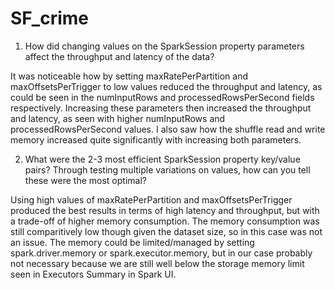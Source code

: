 # SF_crime

1. How did changing values on the SparkSession property parameters affect the throughput and latency of the data?

It was noticeable how by setting maxRatePerPartition and maxOffsetsPerTrigger to low values reduced the throughput and latency, as could be seen in the numInputRows and processedRowsPerSecond fields respectively. Increasing these parameters then increased the throughput and latency, as seen with higher numInputRows and processedRowsPerSecond values. I also saw how the shuffle read and write memory increased quite significantly with increasing both parameters.


2. What were the 2-3 most efficient SparkSession property key/value pairs? Through testing multiple variations on values, how can you tell these were the most optimal?

Using high values of maxRatePerPartition and maxOffsetsPerTrigger produced the best results in terms of high latency and throughput, but with a trade-off of higher memory consumption. The memory consumption was still comparitively low though given the dataset size, so in this case was not an issue. The memory could be limited/managed by setting spark.driver.memory or spark.executor.memory, but in our case probably not necessary because we are still well below the storage memory limit seen in Executors Summary in Spark UI.
